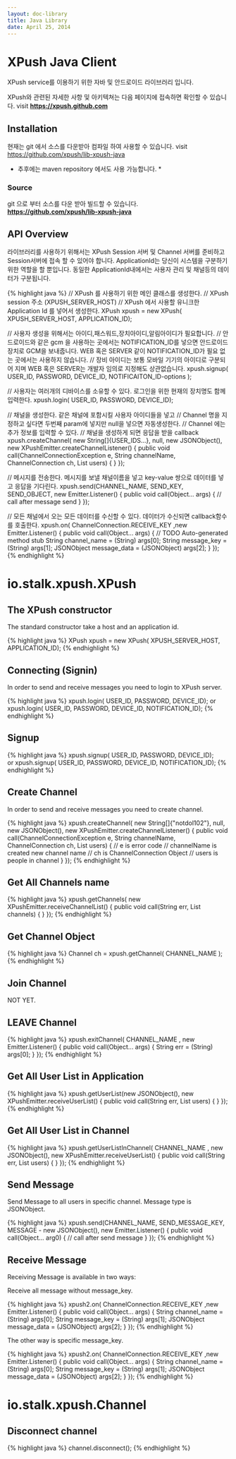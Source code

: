 ```yaml
---
layout: doc-library
title: Java Library
date: April 25, 2014
---
```

# XPush Java Client

XPush service를 이용하기 위한 자바 및 안드로이드 라이브러리 입니다. 

XPush와 관련된 자세한 사항 및 아키텍쳐는 다음 페이지에 접속하면 확인할 수 있습니다. 
visit **https://xpush.github.com**

## Installation

현재는 git 에서 소스를 다운받아 컴파일 하여 사용할 수 있습니다.
visit https://github.com/xpush/lib-xpush-java

 * 추후에는 maven repository 에서도 사용 가능합니다. *

### Source

git 으로 부터 소스를 다운 받아 빌드할 수 있습니다.
**https://github.com/xpush/lib-xpush-java**

## API Overview

라이브러리를 사용하기 위해서는 XPush Session 서버 및 Channel 서버를 준비하고 Session서버에 접속 할 수 있어야 합니다. ApplicationId는 당신이 시스템을 구분하기 위한 역할을 할 뿐입니다. 동일한 ApplicationId내에서는 사용자 관리 및 채널등의 데이터가 구분됩니다.

{% highlight java %}
// XPush 를 사용하기 위한 메인 클래스를 생성한다. 
// XPush session 주소 (XPUSH_SERVER_HOST)
// XPush 에서 사용할 유니크한 Application Id 를 넣어서 생성한다.
XPush xpush = new XPush( XPUSH_SERVER_HOST, APPLICATION_ID);

// 사용자 생성을 위해서는 아이디,패스워드,장치아이디,알림아이디가 필요합니다. 
// 안드로이드와 같은 gcm 을 사용하는 곳에서는 NOTIFICATION_ID를 넣으면 안드로이드 장치로 GCM을 보내줍니다. WEB 혹은 SERVER 같이 NOTIFICATION_ID가 필요 없는 곳에서는 사용하지 않습니다.
// 장비 아이디는 보통 모바일 기기의 아이디로 구분되어 지며 WEB 혹은 SERVER는 개발자 임의로 지정해도 상관없습니다.
xpush.signup( USER_ID, PASSWORD, DEVICE_ID, NOTIFICAITON_ID-options );

// 사용자는 여러개의 디바이스를 소유할 수 있다. 로그인을 위한 현재의 장치명도 함께 입력한다.
xpush.login( USER_ID, PASSWORD, DEVICE_ID);

// 채널을 생성한다. 같은 채널에 포함시킬 사용자 아이디들을 넣고 
// Channel 명을 지정하고 싶다면 두번째 param에 넣지만 null을 넣으면 자동생성한다.
// Channel 에는 추가 정보를 입력할 수 있다.
// 채널을 생성하게 되면 응답을 받을 callback
xpush.createChannel( new String[]{USER_IDS...}, null, new JSONObject(), new XPushEmitter.createChannelListener() {
    public void call(ChannelConnectionException e, String channelName,
                    ChannelConnection ch, List<User> users) {
    }
});

// 메시지를 전송한다. 메시지를 보낼 채널이름을 넣고 key-value 쌍으로 데이터를 넣고 응답을 기다린다.
xpush.send(CHANNEL_NAME, SEND_KEY, SEND_OBJECT, new Emitter.Listener() {
    public void call(Object... args) {
        // call after message send
    }
});

// 모든 채널에서 오는 모든 데이터를 수신할 수 있다. 데이터가 수신되면 callback함수를 호출한다.
xpush.on( ChannelConnection.RECEIVE_KEY ,new Emitter.Listener() {
    public void call(Object... args) {
        // TODO Auto-generated method stub
        String channel_name = (String) args[0];
        String message_key = (String) args[1];
        JSONObject message_data = (JSONObject) args[2];
    }
});
{% endhighlight %}

# io.stalk.xpush.XPush

## The XPush constructor

The standard constructor take a host and an application id.

{% highlight java %}
XPush xpush = new XPush( XPUSH_SERVER_HOST, APPLICATION_ID);
{% endhighlight %}

## Connecting (Signin)

In order to send and receive messages you need to login to XPush server.

{% highlight java %}
xpush.login( USER_ID, PASSWORD, DEVICE_ID);
or 
xpush.login( USER_ID, PASSWORD, DEVICE_ID, NOTIFICATION_ID);
{% endhighlight %}

## Signup

{% highlight java %}
xpush.signup( USER_ID, PASSWORD, DEVICE_ID);    
or
xpush.signup( USER_ID, PASSWORD, DEVICE_ID, NOTIFICATION_ID);
{% endhighlight %}

## Create Channel

In order to send and receive messages you need to create channel.

{% highlight java %}
xpush.createChannel( new String[]{"notdol102"}, null, new JSONObject(),  new XPushEmitter.createChannelListener() {
    public void call(ChannelConnectionException e, String channelName,
                    ChannelConnection ch, List<User> users) {
        // e is error code
        // channelName is created new channel name
        // ch is ChannelConnection Object
        // users is people in channel
    }
});
{% endhighlight %}

## Get All Channels name

{% highlight java %}
xpush.getChannels( new XPushEmitter.receiveChannelList() {
            public void call(String err,
                    List<Channel> channels) {
            }
        });
{% endhighlight %}

## Get Channel Object

{% highlight java %}
Channel ch = xpush.getChannel( CHANNEL_NAME );
{% endhighlight %}

## Join Channel

NOT YET.

## LEAVE Channel

{% highlight java %}
xpush.exitChannel( CHANNEL_NAME , new Emitter.Listener() {
    public void call(Object... args) {
        String err = (String) args[0];
    }
});
{% endhighlight %}

## Get All User List in Application

{% highlight java %}
xpush.getUserList(new JSONObject(), new XPushEmitter.receiveUserList() {
    public void call(String err, List<User> users) {
    }
});
{% endhighlight %}

## Get All User List in Channel

{% highlight java %}
xpush.getUserListInChannel( CHANNEL_NAME , new JSONObject(), new XPushEmitter.receiveUserList() {
    public void call(String err, List<User> users) {
    }
});
{% endhighlight %}


## Send Message

Send Message to all users in specific channel. Message type is JSONObject.

{% highlight java %}
xpush.send(CHANNEL_NAME, SEND_MESSAGE_KEY, MESSAGE - new JSONObject(), new Emitter.Listener() {
    public void call(Object... arg0) {
        // call after send message
    }
});
{% endhighlight %}
## Receive Message

Receiving Message is available in two ways:

Receive all message without message_key.

{% highlight java %}
xpush2.on( ChannelConnection.RECEIVE_KEY ,new Emitter.Listener() {
    public void call(Object... args) {
        String channel_name = (String) args[0];
        String message_key = (String) args[1];
        JSONObject message_data = (JSONObject) args[2];
    }
});
{% endhighlight %}

The other way is specific message_key.

{% highlight java %}
xpush2.on( ChannelConnection.RECEIVE_KEY ,new Emitter.Listener() {
    public void call(Object... args) {
        String channel_name = (String) args[0];
        String message_key = (String) args[1];
        JSONObject message_data = (JSONObject) args[2];
    }
});
{% endhighlight %}

# io.stalk.xpush.Channel

## Disconnect channel

{% highlight java %}
channel.disconnect();
{% endhighlight %}
